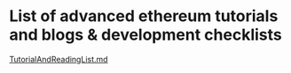 # List of advanced ethereum tutorials and blogs & development checklists

[TutorialAndReadingList.md](Lists/TutorialAndReadingList.md)

